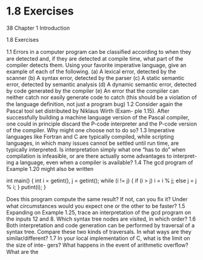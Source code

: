 # 1.8 Exercises

38 Chapter 1 Introduction

1.8 Exercises

1.1 Errors in a computer program can be classiﬁed according to when they are detected and, if they are detected at compile time, what part of the compiler detects them. Using your favorite imperative language, give an example of each of the following. (a) A lexical error, detected by the scanner (b) A syntax error, detected by the parser (c) A static semantic error, detected by semantic analysis (d) A dynamic semantic error, detected by code generated by the compiler (e) An error that the compiler can neither catch nor easily generate code to catch (this should be a violation of the language deﬁnition, not just a program bug) 1.2 Consider again the Pascal tool set distributed by Niklaus Wirth (Exam- ple 1.15). After successfully building a machine language version of the Pascal compiler, one could in principle discard the P-code interpreter and the P-code version of the compiler. Why might one choose not to do so? 1.3 Imperative languages like Fortran and C are typically compiled, while scripting languages, in which many issues cannot be settled until run time, are typically interpreted. Is interpretation simply what one “has to do” when compilation is infeasible, or are there actually some advantages to interpret- ing a language, even when a compiler is available? 1.4 The gcd program of Example 1.20 might also be written

int main() { int i = getint(), j = getint(); while (i != j) { if (i > j) i = i % j; else j = j % i; } putint(i); }

Does this program compute the same result? If not, can you ﬁx it? Under what circumstances would you expect one or the other to be faster? 1.5 Expanding on Example 1.25, trace an interpretation of the gcd program on the inputs 12 and 8. Which syntax tree nodes are visited, in which order? 1.6 Both interpretation and code generation can be performed by traversal of a syntax tree. Compare these two kinds of traversals. In what ways are they similar/different? 1.7 In your local implementation of C, what is the limit on the size of inte- gers? What happens in the event of arithmetic overﬂow? What are the

